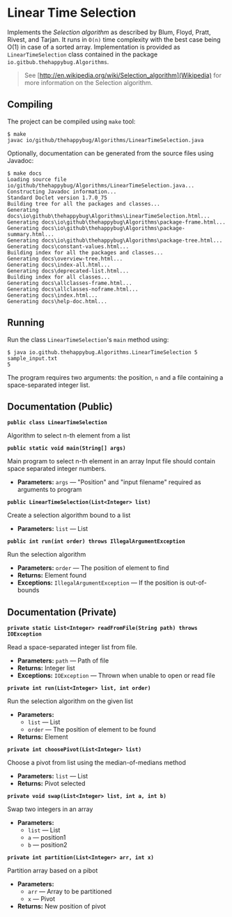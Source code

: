 # Linear Time Selection

Implements the *Selection algorithm* as described by Blum, Floyd, Pratt, Rivest, and Tarjan. It runs in `O(n)` time complexity with the best case being O(1) in case of a sorted array. Implementation is provided as `LinearTimeSelection` class contained in the package `io.gitbub.thehappybug.Algorithms`.

> See [http://en.wikipedia.org/wiki/Selection_algorithm](Wikipedia) for more information on the Selection algorithm.

## Compiling

The project can be compiled using `make` tool:

```
$ make
javac io/github/thehappybug/Algorithms/LinearTimeSelection.java
```

Optionally, documentation can be generated from the source files using Javadoc:

```
$ make docs
Loading source file io/github/thehappybug/Algorithms/LinearTimeSelection.java...
Constructing Javadoc information...
Standard Doclet version 1.7.0_75
Building tree for all the packages and classes...
Generating docs\io\github\thehappybug\Algorithms\LinearTimeSelection.html...
Generating docs\io\github\thehappybug\Algorithms\package-frame.html...
Generating docs\io\github\thehappybug\Algorithms\package-summary.html...
Generating docs\io\github\thehappybug\Algorithms\package-tree.html...
Generating docs\constant-values.html...
Building index for all the packages and classes...
Generating docs\overview-tree.html...
Generating docs\index-all.html...
Generating docs\deprecated-list.html...
Building index for all classes...
Generating docs\allclasses-frame.html...
Generating docs\allclasses-noframe.html...
Generating docs\index.html...
Generating docs\help-doc.html...
```

## Running

Run the class `LinearTimeSelection`'s `main` method using:

```
$ java io.github.thehappybug.Algorithms.LinearTimeSelection 5 sample_input.txt
5
```

The program requires two arguments: the position, `n` and a file containing a space-separated integer list.


## Documentation (Public)

**`public class LinearTimeSelection`**

Algorithm to select n-th element from a list

**`public static void main(String[] args)`**

Main program to select n-th element in an array Input file should contain space separated integer numbers.

 * **Parameters:** `args` — "Position" and "input filename" required as arguments to program

**`public LinearTimeSelection(List<Integer> list)`**

Create a selection algorithm bound to a list

 * **Parameters:** `list` — List

**`public int run(int order) throws IllegalArgumentException`**

Run the selection algorithm

 * **Parameters:** `order` — The position of element to find
 * **Returns:** Element found
 * **Exceptions:** `IllegalArgumentException` — If the position is out-of-bounds
 

## Documentation (Private)

**`private static List<Integer> readFromFile(String path) throws IOException`**

Read a space-separated integer list from file.

 * **Parameters:** `path` — Path of file
 * **Returns:** Integer list
 * **Exceptions:** `IOException` — Thrown when unable to open or read file

**`private int run(List<Integer> list, int order)`**

Run the selection algorithm on the given list

 * **Parameters:**
   * `list` — List
   * `order` — The position of element to be found
 * **Returns:** Element

**`private int choosePivot(List<Integer> list)`**

Choose a pivot from list using the median-of-medians method

 * **Parameters:** `list` — List
 * **Returns:** Pivot selected

**`private void swap(List<Integer> list, int a, int b)`**

Swap two integers in an array

 * **Parameters:**
   * `list` — List
   * `a` — position1
   * `b` — position2

**`private int partition(List<Integer> arr, int x)`**

Partition array based on a pibot

 * **Parameters:**
   * `arr` — Array to be partitioned
   * `x` — Pivot
 * **Returns:** New position of pivot